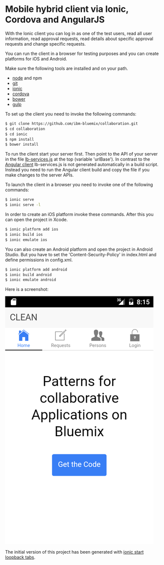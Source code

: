 Mobile hybrid client via Ionic, Cordova and AngularJS
================================================================================

With the Ionic client you can log in as one of the test users, read all user information, read approval requests, read details about specific approval requests and change specific requests.

You can run the client in a browser for testing purposes and you can create platforms for iOS and Android.

Make sure the following tools are installed and on your path.

* [node](https://nodejs.org/download/release/v4.2.6/) and npm 
* [git](https://git-scm.com/downloads)
* [ionic](http://ionicframework.com/getting-started/)
* [cordova](https://cordova.apache.org/#getstarted)
* [bower](http://bower.io/#install-bower)
* [gulp](https://github.com/gulpjs/gulp/blob/master/docs/getting-started.md)

To set up the client you need to invoke the following commands:

```sh
$ git clone https://github.com/ibm-bluemix/collaboration.git
$ cd collaboration
$ cd ionic
$ npm install
$ bower install
```

To run the client start your server first. Then point to the API of your server in the file [lb-services.js](https://github.com/IBM-Bluemix/collaboration/blob/master/ionic/www/js/lb-services.js) at the top (variable 'urlBase'). In contrast to the [Angular client](https://github.com/IBM-Bluemix/collaboration/tree/master/angular) lb-services.js is not generated automatically in a build script. Instead you need to run the Angular client build and copy the file if you make changes to the server APIs.

To launch the client in a browser you need to invoke one of the following commands:

```sh
$ ionic serve
$ ionic serve -l
```

In order to create an iOS platform invoke these commands. After this you can open the project in Xcode.

```sh
$ ionic platform add ios
$ ionic build ios
$ ionic emulate ios
```

You can also create an Android platform and open the project in Android Studio. But you have to set the 'Content-Security-Policy' in index.html and define permissions in config.xml.

```sh
$ ionic platform add android
$ ionic build android
$ ionic emulate android
```

Here is a screenshot:

![alt text](https://github.com/IBM-Bluemix/collaboration/blob/master/screenshots/ionic-android-1.png "Screenshot")

The initial version of this project has been generated with [ionic start loopback tabs](http://ionicframework.com/getting-started/).